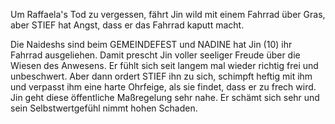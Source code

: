  Um Raffaela's Tod zu vergessen, fährt Jin wild mit einem Fahrrad über Gras, aber STIEF hat Angst, dass er das Fahrrad kaputt macht.

Die Naideshs sind beim GEMEINDEFEST und NADINE hat Jin (10) ihr Fahrrad ausgeliehen. Damit prescht Jin voller seeliger Freude über die Wiesen des Anwesens. Er fühlt sich seit langem mal wieder richtig frei und unbeschwert. Aber dann ordert STIEF ihn zu sich, schimpft heftig mit ihm und verpasst ihm eine harte Ohrfeige, als sie findet, dass er zu frech wird. Jin geht diese öffentliche Maßregelung sehr nahe. Er schämt sich sehr und sein Selbstwertgefühl nimmt hohen Schaden.

